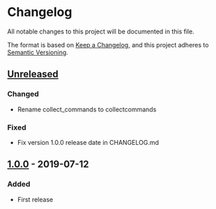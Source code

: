 # Changelog

All notable changes to this project will be documented in this file.

The format is based on [Keep a Changelog](https://keepachangelog.com/en/1.0.0/),
and this project adheres to [Semantic Versioning](https://semver.org/spec/v2.0.0.html).

## [Unreleased]

### Changed

- Rename collect_commands to collectcommands

### Fixed

- Fix version 1.0.0 release date in CHANGELOG.md

## [1.0.0] - 2019-07-12

### Added

- First release

[Unreleased]: https://github.com/openpolis/django-uwsgi-taskmanager/compare/v1.0.0...master
[1.0.0]: https://github.com/openpolis/django-uwsgi-taskmanager/releases/tag/v1.0.0
